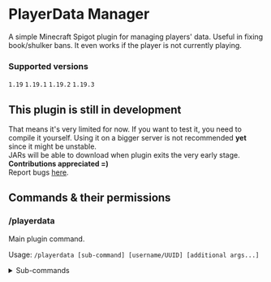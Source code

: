 # PlayerData Manager
A simple Minecraft Spigot plugin for managing players' data. Useful in fixing book/shulker bans.
It even works if the player is not currently playing.
### Supported versions
`1.19` `1.19.1` `1.19.2` `1.19.3`

## This plugin is still in development
That means it's very limited for now. If you want to test it, you need to compile it yourself.
Using it on a bigger server is not recommended **yet** since it might be unstable.  
JARs will be able to download when plugin exits the very early stage.  
**Contributions appreciated =)**  
Report bugs [here](https://github.com/Wolfyxon/PlayerDataManager/issues).

## Commands & their permissions
### /playerdata
Main plugin command.

Usage: `/playerdata [sub-command] [username/UUID] [additional args...] `
<details>
  <summary>Sub-commands</summary>
##### Help
Lists plugin commands and sub-commands of **/playerdata**.

Usage: `/playerdata help`  
Permission: `playerdatamgr.commands.main.help`

##### Get
Gets player's data as JSON.

Usage: `/playerdata get <username or UUID>`  
Permission: `playerdatamgr.commands.main.get`

##### File
Gets player's data **.dat** file inside **playerdata** folder.

Usage: `/playerdata file <username or UUID>`  
Permission: `playerdatamgr.commands.main.file`

##### GetPos
Gets player's last saved position and dimension. 

Usage: `/playerdata getpos <username or UUID>`  
Permission: `playerdatamgr.commands.main.getpos`

##### GetSpawn
Gets player's last saved spawn position and dimension.

Usage: `/playerdata getspawn <username or UUID>`  
Permission: `playerdatamgr.commands.main.getspawn`

##### Reset
Completely resets player's data. Proceed with caution.

Usage: `/playerdata reset <username or UUID>`  
Permission: `playerdatamgr.commands.main.reset`

##### ClearInventory
Clears player's inventory

Usage: `/playerdata clearinventory <username or UUID>`  
Permission: `playerdatamgr.commands.main.clearinventory`

##### ClearEnder
Clears player's enderchest.

Usage: `/playerdata clearender <username or UUID>`  
Permission: `playerdatamgr.commands.main.clearender`
</details?